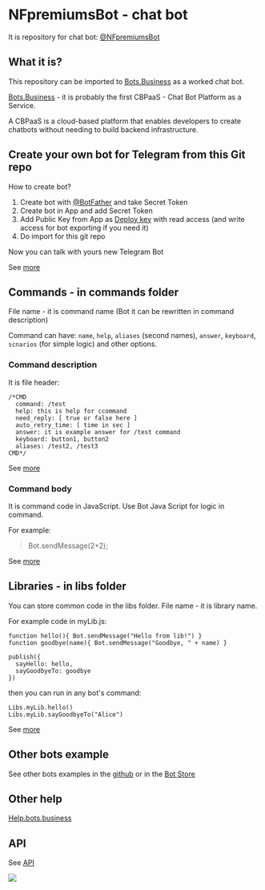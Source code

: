 # NFpremiumsBot - chat bot
It is repository for chat bot: [@NFpremiumsBot](https://t.me/NovaTestingNo2_Bot)

## What it is?
This repository can be imported to [Bots.Business](https://bots.business) as a worked chat bot.

[Bots.Business](https://bots.business) - it is probably the first CBPaaS - Chat Bot Platform as a Service.

A CBPaaS is a cloud-based platform that enables developers to create chatbots without needing to build backend infrastructure.

## Create your own bot for Telegram from this Git repo

How to create bot?
1. Create bot with [@BotFather](https://telegram.me/BotFather) and take Secret Token
2. Create bot in App and add Secret Token
3. Add Public Key from App as [Deploy key](https://developer.github.com/v3/guides/managing-deploy-keys/#deploy-keys) with read access (and write access for bot exporting if you need it)
4. Do import for this git repo

Now you can talk with yours new Telegram Bot

See [more](https://help.bots.business/getting-started)

## Commands - in commands folder
File name - it is command name (Bot it can be rewritten in command description)

Command can have: `name`, `help`, `aliases` (second names), `answer`, `keyboard`, `scnarios` (for simple logic) and other options.

### Command description
It is file header:

    /*CMD
      command: /test
      help: this is help for ccommand
      need_reply: [ true or false here ]
      auto_retry_time: [ time in sec ]
      answer: it is example answer for /test command
      keyboard: button1, button2
      aliases: /test2, /test3
    CMD*/

See [more](https://help.bots.business/commands)

### Command body
It is command code in JavaScript.
Use Bot Java Script for logic in command.

For example:
> Bot.sendMessage(2+2);

See [more](https://help.bots.business/scenarios-and-bjs)


## Libraries - in libs folder
You can store common code in the libs folder. File name - it is library name.

For example code in myLib.js:

    function hello(){ Bot.sendMessage("Hello from lib!") }
    function goodbye(name){ Bot.sendMessage("Goodbye, " + name) }

    publish({
      sayHello: hello,
      sayGoodbyeTo: goodbye
    })

then you can run in any bot's command:

    Libs.myLib.hello()
    Libs.myLib.sayGoodbyeTo("Alice")

See [more](https://help.bots.business/git/library)

## Other bots example
See other bots examples in the [github](https://github.com/bots-business?utf8=✓&tab=repositories&q=&type=public&language=javascript) or in the [Bot Store](https://bots.business/)


## Other help
[Help.bots.business](https://help.bots.business)

## API
See [API](https://api.bots.business/docs#/docs/summary)


![](https://bots.business/images/web-logo.png)